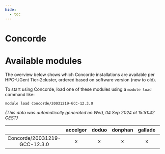 ```yaml
---
hide:
  - toc
---
```


Concorde
========

# Available modules


The overview below shows which Concorde installations are available per HPC-UGent Tier-2cluster, ordered based on software version (new to old).

To start using Concorde, load one of these modules using a `module load` command like:

```shell
module load Concorde/20031219-GCC-12.3.0
```

*(This data was automatically generated on Wed, 04 Sep 2024 at 15:51:42 CEST)*  

| |accelgor|doduo|donphan|gallade|joltik|shinx|skitty|
| :---: | :---: | :---: | :---: | :---: | :---: | :---: | :---: |
|Concorde/20031219-GCC-12.3.0|x|x|x|x|x|-|x|
